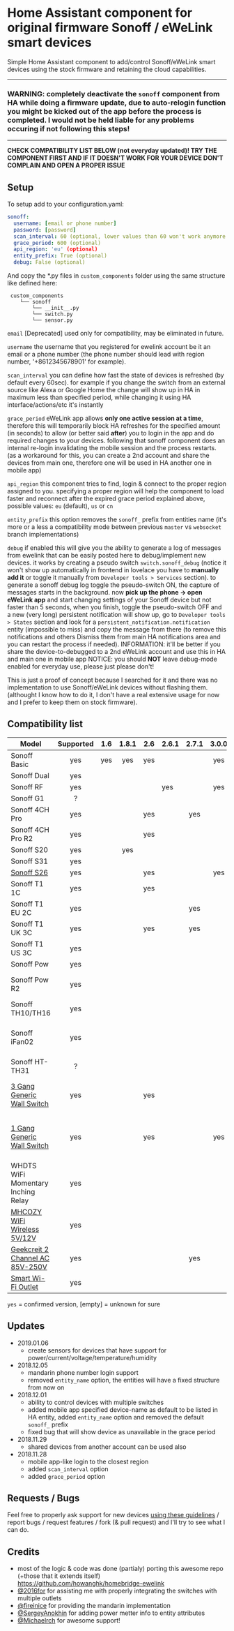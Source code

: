 # Home Assistant component for original firmware Sonoff / eWeLink smart devices
Simple Home Assistant component to add/control Sonoff/eWeLink smart devices using the stock firmware and retaining the cloud capabilities.

***
### WARNING: completely deactivate the `sonoff` component from HA while doing a firmware update, due to auto-relogin function you might be kicked out of the app before the process is completed. I would not be held liable for any problems occuring if not following this steps!
***

**CHECK COMPATIBILITY LIST BELOW (not everyday updated)! 
TRY THE COMPONENT FIRST AND IF IT DOESN'T WORK FOR YOUR DEVICE DON'T COMPLAIN AND OPEN A PROPER ISSUE**

## Setup

To setup add to your configuration.yaml:
```yaml
sonoff:
  username: [email or phone number]
  password: [password]
  scan_interval: 60 (optional, lower values than 60 won't work anymore!)
  grace_period: 600 (optional)
  api_region: 'eu' (optional)
  entity_prefix: True (optional)
  debug: False (optional)
```
And copy the *.py files in `custom_components` folder using the same structure like defined here:
```
 custom_components
    └── sonoff
        └── __init__.py
        └── switch.py
        └── sensor.py
```

`email` [Deprecated] used only for compatibility, may be eliminated in future.

`username` the username that you registered for ewelink account be it an email or a phone number (the phone number should lead with region number, '+8612345678901' for example).

`scan_interval` you can define how fast the state of devices is refreshed (by default every 60sec).  for example if you change the switch from an external source like Alexa or Google Home the change will show up in HA in maximum less than specified period, while changing it using HA interface/actions/etc it's instantly

`grace_period` eWeLink app allows **only one active session at a time**, therefore this will temporarily block HA refreshes for the specified amount (in seconds) to allow (or better said **after**) you to login in the app and do required changes to your devices. following that sonoff component does an internal re-login invalidating the mobile session and the process restarts. (as a workaround for this, you can create a 2nd account and share the devices from main one, therefore one will be used in HA another one in mobile app)

`api_region` this component tries to find, login & connect to the proper region assigned to you. specifying a proper region will help the component to load faster and reconnect after the expired grace period explained above, possible values: `eu` (default), `us` or `cn`

`entity_prefix` this option removes the `sonoff_` prefix from entities name (it's more or a less a compatibility mode between previous `master` vs `websocket` branch implementations)

`debug` if enabled this will give you the ability to generate a log of messages from ewelink that can be easily posted here to debug/implement new devices. it works by creating a pseudo switch `switch.sonoff_debug` (notice it won't show up automatically in frontend in lovelace you have to **manually add it** or toggle it manually from `Developer tools > Services` section). 
to generate a sonoff debug log toggle the pseudo-switch ON, the capture of messages starts in the background. now **pick up the phone -> open eWeLink app** and start changing settings of your Sonoff device but not faster than 5 seconds, when you finish, toggle the pseudo-switch OFF and a new (very long) persistent notification will show up, go to `Developer tools > States` section and look for a `persistent_notification.notification` entity (impossible to miss) and copy the message from there (to remove this notifications and others Dismiss them from main HA notifications area and you can restart the process if needed). 
INFORMATION: it'll be better if you share the device-to-debugged to a 2nd eWeLink account and use this in HA and main one in mobile app
NOTICE: you should **NOT** leave debug-mode enabled for everyday use, please just please don't!
 
This is just a proof of concept because I searched for it and there was no implementation to use Sonoff/eWeLink devices without flashing them. (althought I know how to do it, I don't have a real extensive usage for now and I prefer to keep them on stock firmware).


## Compatibility list
| Model | Supported | 1.6 | 1.8.1 | 2.6 | 2.6.1 | 2.7.1 | 3.0.0 | Remarks |
|-------------------------------------------------------------------------------------------------------------------------------------------------------------------|:---------:|:---:|:-----:|:---:|-------|:-----:|:---:|--------------------------------------------------------------------------------------------|
| Sonoff Basic | yes | yes | yes | yes |  |  | yes |   |
| Sonoff Dual | yes |  |  |  |  |  |  |  |
| Sonoff RF | yes |  |  |  | yes |  | yes |  |
| Sonoff G1 | ? |  |  |  |  |  |  |  |
| Sonoff 4CH Pro | yes |  |  | yes |  | yes |  |  |
| Sonoff 4CH Pro R2 | yes |  |  | yes |  |  |  |  |
| Sonoff S20 | yes |  | yes |  |  |  |  |  |
| Sonoff S31 | yes |  |  |  |  |  |  | only switch operation |
| [Sonoff S26](https://www.aliexpress.com/item/Sonoff-S26-WiFi-Smart-Socket-Wireless-Plug-Power-Socket-Smart-Home-Switch-Smart-Remote-Control-for/32956551752.html) | yes |  |  | yes |  |  | yes | version: Euro |
| Sonoff T1 1C | yes |  |  | yes |  |  |  |  |
| Sonoff T1 EU 2C | yes |  |  |  |  | yes |  |  |
| Sonoff T1 UK 3C | yes |  |  | yes |  | yes |  |  |
| Sonoff T1 US 3C | yes |  |  |  |  |  |  |  |
| Sonoff Pow | yes |  |  |  |  |  |  | + power sensor |
| Sonoff Pow R2 | yes |  |  |  |  |  |  | + power/current/voltage sensors |
| Sonoff TH10/TH16 | yes |  |  |  |  |  |  | + temp/humidity sensors |
| Sonoff iFan02 | yes |  |  |  |  |  |  | it creates 4 switches, 1 for the light and 3 for the various fan speeds |
| Sonoff HT-TH31 | ? |  |  |  |  |  |  |  |
| [3 Gang Generic Wall Switch](https://www.amazon.in/gp/product/B07FLY398G) | yes |  |  | yes |  |  |  | Manfufacturer: pro-sw, Model: PS-15-ES (according to ewelink app) |
| [1 Gang Generic Wall Switch](https://www.aliexpress.com/item/1-Gang-US-EU-UK-Plug-Wall-Wifi-Light-Switch-Smart-Touch-LED-Lights-Switch-for/32934184095.html) | yes |  |  | yes |  |  | yes | manfufacturer: KingART, model: KING-N1 (according to ewelink app), Chip: PSF-B85 (ESP8285) |
| WHDTS WiFi Momentary Inching Relay | yes |  |  |  |  |  |  | displayed as a switch button |
| [MHCOZY WiFi Wireless 5V/12V](https://www.amazon.com/gp/product/B07CJ6DSQC/ref=oh_aui_search_detailpage?ie=UTF8&psc=1) | yes |  |  |  |  |  |  |  |
| [Geekcreit 2 Channel AC 85V-250V](https://www.ebay.es/itm/Geekcreit-2-Channel-AC-85V-250V-APP-Remote-Control-WIFI-Wireless-Switch-Socket-F-/162844446103) | yes |  |  |  |  | yes |  |  |
| [Smart Wi-Fi Outlet](https://www.amazon.com/gp/product/B073VK9X49/ref=oh_aui_detailpage_o01_s01?ie=UTF8&psc=1) | yes |  |  |  |  |  |  |  |

`yes` = confirmed version, [empty] = unknown for sure 

## Updates
- 2019.01.06
  - create sensors for devices that have support for power/current/voltage/temperature/humidity
- 2018.12.05 
  - mandarin phone number login support
  - removed `entity_name` option, the entities will have a fixed structure from now on
- 2018.12.01
  - ability to control devices with multiple switches 
  - added mobile app specified device-name as default to be listed in HA entity, added `entity_name` option and removed the default `sonoff_` prefix
  - fixed bug that will show device as unavailable in the grace period
- 2018.11.29 
  - shared devices from another account can be used also
- 2018.11.28 
  - mobile app-like login to the closest region 
  - added `scan_interval` option
  - added `grace_period` option

## Requests / Bugs
Feel free to properly ask support for new devices [using these guidelines](https://github.com/peterbuga/HASS-sonoff-ewelink/tree/master/sonoff-debug) / report bugs / request features / fork (& pull request) and I'll try to see what I can do.

## Credits 
- most of the logic & code was done (partialy) porting this awesome repo (+those that it extends itself) https://github.com/howanghk/homebridge-ewelink
- [@2016for](https://github.com/2016for) for assisting me with properly integrating the switches with multiple outlets
- [@fireinice](https://github.com/fireinice) for providing the mandarin implementation
- [@SergeyAnokhin](https://github.com/SergeyAnokhin) for adding power metter info to entity attributes
- [@Michaelrch](https://community.home-assistant.io/u/michaelrch) for awesome support!

